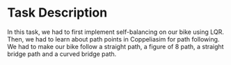# Task Description

In this task, we had to first implement self-balancing on our bike using LQR. Then, we had to learn about path points in Coppeliasim for path following. We had to make our bike follow a straight path, a figure of 8 path, a straight bridge path and a curved bridge path. 
